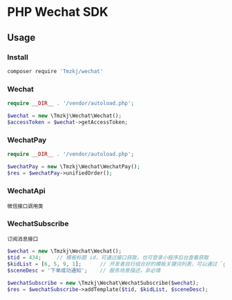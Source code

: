 # PHP Wechat SDK

## Usage

### Install

```bash
composer require 'Tmzkj/wechat'
```

### Wechat

```php
require __DIR__ . '/vendor/autoload.php';

$wechat = new \Tmzkj\Wechat\Wechat();
$accessToken = $wechat->getAccessToken;
```

### WechatPay

```php
require __DIR__ . '/vendor/autoload.php';

$wechatPay = new \Tmzkj\Wechat\WechatPay();
$res = $wechatPay->unifiedOrder();
```

### WechatApi
```微信接口调用类```

### WechatSubscribe
```订阅消息接口```
```php
$wechat = new \Tmzkj\Wechat\Wechat();
$tid = 434;     // 模板标题 id，可通过接口获取，也可登录小程序后台查看获取
$kidList = [6, 5, 9, 1];      // 开发者自行组合好的模板关键词列表，可以通过 `getTemplateKeywords` 方法获取
$sceneDesc = '下单成功通知';    // 服务场景描述，非必填

$wechatSubscribe = new \Tmzkj\Wechat\WechatSubscribe($wechat);
$res = $wechatSubscribe->addTemplate($tid, $kidList, $sceneDesc);
```
